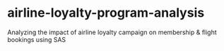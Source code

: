# airline-loyalty-program-analysis
Analyzing the impact of airline loyalty campaign on membership &amp; flight bookings using SAS
